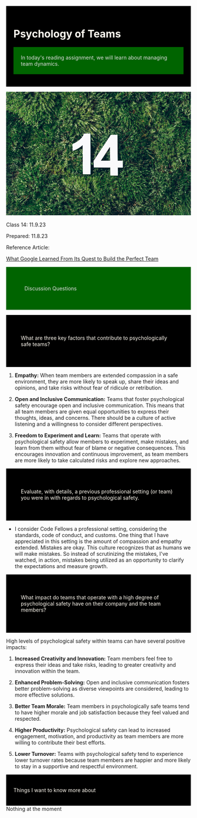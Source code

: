 <div style="background-color: black; color: floralwhite; padding: 20px;"><h1>Psychology of Teams</h1><p style="background-color: darkgreen; color: gainsboro; padding: 20px;"> In today's reading assignment, we will learn about managing team dynamics.</p></div>

![14](photos/14.jpg)

Class 14: 11.9.23

Prepared: 11.8.23

Reference Article:

[What Google Learned From Its Quest to Build the Perfect Team](https://web.archive.org/web/20221125192300/https://www.nytimes.com/2016/02/28/magazine/what-google-learned-from-its-quest-to-build-the-perfect-team.html)

<p style="background-color: darkgreen; color: gainsboro; padding: 50px;">Discussion Questions</p>

<div style="background-color: black; color: floralwhite; padding: 40px;">
    <p>What are three key factors that contribute to psychologically safe teams?</p></div>

1. **Empathy:** When team members are extended compassion in a safe environment, they are more likely to speak up, share their ideas and opinions, and take risks without fear of ridicule or retribution.

2. **Open and Inclusive Communication:** Teams that foster psychological safety encourage open and inclusive communication. This means that all team members are given equal opportunities to express their thoughts, ideas, and concerns. There should be a culture of active listening and a willingness to consider different perspectives.

3. **Freedom to Experiment and Learn:** Teams that operate with psychological safety allow members to experiment, make mistakes, and learn from them without fear of blame or negative consequences. This encourages innovation and continuous improvement, as team members are more likely to take calculated risks and explore new approaches.

<div style="background-color: black; color: floralwhite; padding: 40px;">
    <p>Evaluate, with details, a previous professional setting (or team) you were in with regards to psychological safety.</p></div>


- I consider Code Fellows a professional setting, considering the standards, code of conduct, and customs. One thing that I have appreciated in this setting is the amount of compassion and empathy extended. Mistakes are okay. This culture recognizes that as humans we will make mistakes. So instead of scrutinizing the mistakes, I've watched, in action, mistakes being utilized as an opportunity to clarify the expectations and measure growth. 


<div style="background-color: black; color: floralwhite; padding: 40px;">
    <p>What impact do teams that operate with a high degree of psychological safety have on their company and the team members?</p></div>

High levels of psychological safety within teams can have several positive impacts:

1. **Increased Creativity and Innovation:** Team members feel free to express their ideas and take risks, leading to greater creativity and innovation within the team.

2. **Enhanced Problem-Solving:** Open and inclusive communication fosters better problem-solving as diverse viewpoints are considered, leading to more effective solutions.

3. **Better Team Morale:** Team members in psychologically safe teams tend to have higher morale and job satisfaction because they feel valued and respected.

4. **Higher Productivity:** Psychological safety can lead to increased engagement, motivation, and productivity as team members are more willing to contribute their best efforts.

5. **Lower Turnover:** Teams with psychological safety tend to experience lower turnover rates because team members are happier and more likely to stay in a supportive and respectful environment.

<div style="background-color: black; color: floralwhite; padding: 20px;">
    <p>Things I want to know more about</p>
</div>
Nothing at the moment





